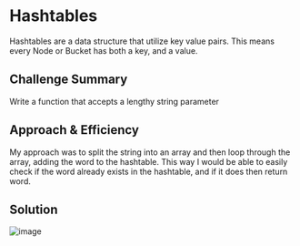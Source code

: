 # Hashtables
Hashtables are a data structure that utilize key value pairs. This means every Node or Bucket has both a key, and a value.


## Challenge Summary
Write a function that accepts a lengthy string parameter


## Approach & Efficiency
My approach was to split the string into an array and then loop through the array, adding the word to the hashtable. This way I would be able to easily check if the word already exists in the hashtable, and if it does then return word.

## Solution

![image](https://user-images.githubusercontent.com/33704616/121104465-bdb35d00-c7c7-11eb-8104-feba9b1b0bf3.png)



